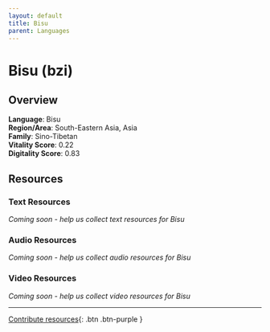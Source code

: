 ```yaml
---
layout: default
title: Bisu
parent: Languages
---
```


# Bisu (bzi)

## Overview

**Language**: Bisu  
**Region/Area**: South-Eastern Asia, Asia  
**Family**: Sino-Tibetan  
**Vitality Score**: 0.22  
**Digitality Score**: 0.83  

## Resources

### Text Resources
*Coming soon - help us collect text resources for Bisu*

### Audio Resources
*Coming soon - help us collect audio resources for Bisu*

### Video Resources
*Coming soon - help us collect video resources for Bisu*

---

[Contribute resources](https://fairtrain.github.io/){: .btn .btn-purple }
